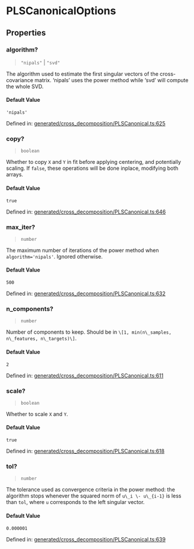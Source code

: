 # PLSCanonicalOptions

## Properties

### algorithm?

> `"nipals"` \| `"svd"`

The algorithm used to estimate the first singular vectors of the cross-covariance matrix. ‘nipals’ uses the power method while ‘svd’ will compute the whole SVD.

#### Default Value

`'nipals'`

Defined in:  [generated/cross\_decomposition/PLSCanonical.ts:625](https://github.com/transitive-bullshit/scikit-learn-ts/blob/92ab806/packages/sklearn/src/generated/cross_decomposition/PLSCanonical.ts#L625)

### copy?

> `boolean`

Whether to copy `X` and `Y` in fit before applying centering, and potentially scaling. If `false`, these operations will be done inplace, modifying both arrays.

#### Default Value

`true`

Defined in:  [generated/cross\_decomposition/PLSCanonical.ts:646](https://github.com/transitive-bullshit/scikit-learn-ts/blob/92ab806/packages/sklearn/src/generated/cross_decomposition/PLSCanonical.ts#L646)

### max\_iter?

> `number`

The maximum number of iterations of the power method when `algorithm='nipals'`. Ignored otherwise.

#### Default Value

`500`

Defined in:  [generated/cross\_decomposition/PLSCanonical.ts:632](https://github.com/transitive-bullshit/scikit-learn-ts/blob/92ab806/packages/sklearn/src/generated/cross_decomposition/PLSCanonical.ts#L632)

### n\_components?

> `number`

Number of components to keep. Should be in `\[1, min(n\_samples, n\_features, n\_targets)\]`.

#### Default Value

`2`

Defined in:  [generated/cross\_decomposition/PLSCanonical.ts:611](https://github.com/transitive-bullshit/scikit-learn-ts/blob/92ab806/packages/sklearn/src/generated/cross_decomposition/PLSCanonical.ts#L611)

### scale?

> `boolean`

Whether to scale `X` and `Y`.

#### Default Value

`true`

Defined in:  [generated/cross\_decomposition/PLSCanonical.ts:618](https://github.com/transitive-bullshit/scikit-learn-ts/blob/92ab806/packages/sklearn/src/generated/cross_decomposition/PLSCanonical.ts#L618)

### tol?

> `number`

The tolerance used as convergence criteria in the power method: the algorithm stops whenever the squared norm of `u\_i \- u\_{i-1}` is less than `tol`, where `u` corresponds to the left singular vector.

#### Default Value

`0.000001`

Defined in:  [generated/cross\_decomposition/PLSCanonical.ts:639](https://github.com/transitive-bullshit/scikit-learn-ts/blob/92ab806/packages/sklearn/src/generated/cross_decomposition/PLSCanonical.ts#L639)
